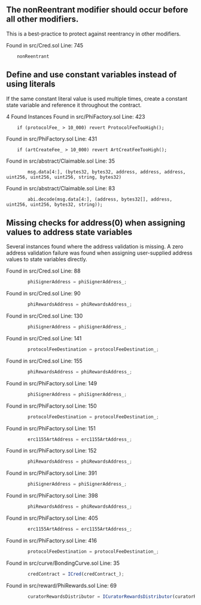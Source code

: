 ## The nonReentrant modifier should occur before all other modifiers.
This is a best-practice to protect against reentrancy in other modifiers.

Found in src/Cred.sol Line: 745

        nonReentrant

## Define and use constant variables instead of using literals

If the same constant literal value is used multiple times, create a constant state variable and reference it throughout the contract.

4 Found Instances
Found in src/PhiFactory.sol Line: 423

        if (protocolFee_ > 10_000) revert ProtocolFeeTooHigh();
Found in src/PhiFactory.sol Line: 431

        if (artCreateFee_ > 10_000) revert ArtCreatFeeTooHigh();
Found in src/abstract/Claimable.sol Line: 35

            msg.data[4:], (bytes32, bytes32, address, address, address, uint256, uint256, uint256, string, bytes32)
Found in src/abstract/Claimable.sol Line: 83

            abi.decode(msg.data[4:], (address, bytes32[], address, uint256, uint256, bytes32, string));





## Missing checks for address(0) when assigning values to address state variables

Several instances found where the address validation is missing. A zero
address validation failure was found when assigning user-supplied address
values to state variables directly.


Found in src/Cred.sol Line: 88
```javascript
        phiSignerAddress = phiSignerAddress_;
```

Found in src/Cred.sol Line: 90
```javascript
        phiRewardsAddress = phiRewardsAddress_;
```

Found in src/Cred.sol Line: 130
```javascript
        phiSignerAddress = phiSignerAddress_;
```

Found in src/Cred.sol Line: 141
```javascript
        protocolFeeDestination = protocolFeeDestination_;
```

Found in src/Cred.sol Line: 155
```javascript
        phiRewardsAddress = phiRewardsAddress_;
```

Found in src/PhiFactory.sol Line: 149
```javascript
        phiSignerAddress = phiSignerAddress_;
```

Found in src/PhiFactory.sol Line: 150
```javascript
        protocolFeeDestination = protocolFeeDestination_;
```

Found in src/PhiFactory.sol Line: 151
```javascript
        erc1155ArtAddress = erc1155ArtAddress_;
```
Found in src/PhiFactory.sol Line: 152
```javascript
        phiRewardsAddress = phiRewardsAddress_;
```

Found in src/PhiFactory.sol Line: 391
```javascript
        phiSignerAddress = phiSignerAddress_;
```

Found in src/PhiFactory.sol Line: 398
```javascript
        phiRewardsAddress = phiRewardsAddress_;
```

Found in src/PhiFactory.sol Line: 405
```javascript
        erc1155ArtAddress = erc1155ArtAddress_;
```
Found in src/PhiFactory.sol Line: 416
```javascript
        protocolFeeDestination = protocolFeeDestination_;
```

Found in src/curve/BondingCurve.sol Line: 35
```javascript
        credContract = ICred(credContract_);
```
Found in src/reward/PhiRewards.sol Line: 69
```javascript
        curatorRewardsDistributor = ICuratorRewardsDistributor(curatorRewardsDistributor_);
```
